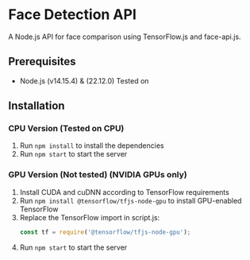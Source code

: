 # Face Detection API

A Node.js API for face comparison using TensorFlow.js and face-api.js.

## Prerequisites

- Node.js (v14.15.4) & (22.12.0) Tested on

## Installation

### CPU Version (Tested on CPU)
1. Run `npm install` to install the dependencies
2. Run `npm start` to start the server

### GPU Version (Not tested) (NVIDIA GPUs only)
1. Install CUDA and cuDNN according to TensorFlow requirements
2. Run `npm install @tensorflow/tfjs-node-gpu` to install GPU-enabled TensorFlow
3. Replace the TensorFlow import in script.js:
   ```javascript
   const tf = require('@tensorflow/tfjs-node-gpu');
   ```
4. Run `npm start` to start the server
